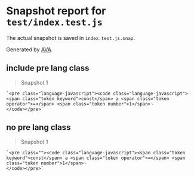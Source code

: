 # Snapshot report for `test/index.test.js`

The actual snapshot is saved in `index.test.js.snap`.

Generated by [AVA](https://ava.li).

## include pre lang class

> Snapshot 1

    `<pre class="language-javascript"><code class="language-javascript"><span class="token keyword">const</span> a <span class="token operator">=</span> <span class="token number">1</span>␊
    </code></pre>`

## no pre lang class

> Snapshot 1

    `<pre class=""><code class="language-javascript"><span class="token keyword">const</span> a <span class="token operator">=</span> <span class="token number">1</span>␊
    </code></pre>`
